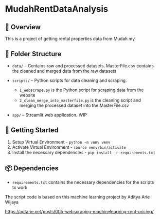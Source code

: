 # MudahRentDataAnalysis

## 📄 Overview
This is a project of getting rental properties data from Mudah.my

## 📁 Folder Structure
- `data/` – Contains raw and processed datasets. MasterFile.csv contains the cleaned and merged data from the raw datasets
- `scripts/` – Python scripts for data cleaning and scraping.

    - `1_webscrape.py` is the Python script for scraping data from the website
    - `2_clean_merge_into_masterfile.py` is the cleaning script and merging the processed dataset into the MasterFile.csv
- `app/` – Streamlit web application. WIP

## 🚀 Getting Started

1. Setup Virtual Environment - `python -m venv venv`
2. Activate Virtual Environment - `source venv/bin/activate`
3. Install the necessary dependencies - `pip install -r requirements.txt`

## 📦 Dependencies
- `requirements.txt` contains the necessary dependencies for the scripts to work

The script code is based on this machine learning project by Aditya Arie Wijaya 

https://adtarie.net/posts/005-webscraping-machinelearning-rent-pricing/



